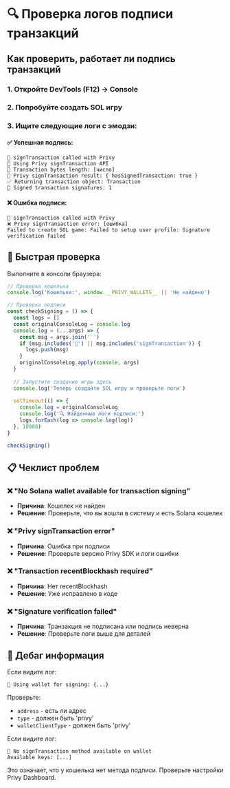 # 🔍 Проверка логов подписи транзакций

## Как проверить, работает ли подпись транзакций

### 1. Откройте DevTools (F12) → Console

### 2. Попробуйте создать SOL игру

### 3. Ищите следующие логи с эмодзи:

#### ✅ Успешная подпись:
```
🔐 signTransaction called with Privy
🔐 Using Privy signTransaction API
🔐 Transaction bytes length: [число]
🔐 Privy signTransaction result: { hasSignedTransaction: true }
✅ Returning transaction object: Transaction
🔐 Signed transaction signatures: 1
```

#### ❌ Ошибка подписи:
```
🔐 signTransaction called with Privy
❌ Privy signTransaction error: [ошибка]
Failed to create SOL game: Failed to setup user profile: Signature verification failed
```

## 🧪 Быстрая проверка

Выполните в консоли браузера:

```javascript
// Проверка кошелька
console.log('Кошельки:', window.__PRIVY_WALLETS__ || 'Не найдено')

// Проверка подписи
const checkSigning = () => {
  const logs = []
  const originalConsoleLog = console.log
  console.log = (...args) => {
    const msg = args.join(' ')
    if (msg.includes('🔐') || msg.includes('signTransaction')) {
      logs.push(msg)
    }
    originalConsoleLog.apply(console, args)
  }
  
  // Запустите создание игры здесь
  console.log('Теперь создайте SOL игру и проверьте логи')
  
  setTimeout(() => {
    console.log = originalConsoleLog
    console.log('🔍 Найденные логи подписи:')
    logs.forEach(log => console.log(log))
  }, 10000)
}

checkSigning()
```

## 📋 Чеклист проблем

### ❌ "No Solana wallet available for transaction signing"
- **Причина**: Кошелек не найден
- **Решение**: Проверьте, что вы вошли в систему и есть Solana кошелек

### ❌ "Privy signTransaction error"
- **Причина**: Ошибка при подписи
- **Решение**: Проверьте версию Privy SDK и логи ошибки

### ❌ "Transaction recentBlockhash required"
- **Причина**: Нет recentBlockhash
- **Решение**: Уже исправлено в коде

### ❌ "Signature verification failed"
- **Причина**: Транзакция не подписана или подпись неверна
- **Решение**: Проверьте логи выше для деталей

## 🔧 Дебаг информация

Если видите лог:
```
🔐 Using wallet for signing: {...}
```

Проверьте:
- `address` - есть ли адрес
- `type` - должен быть 'privy'
- `walletClientType` - должен быть 'privy'

Если видите лог:
```
🔐 No signTransaction method available on wallet
Available keys: [...]
```

Это означает, что у кошелька нет метода подписи. Проверьте настройки Privy Dashboard.
